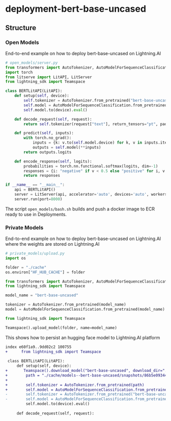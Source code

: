 # deployment-bert-base-uncased

## Structure

### Open Models

End-to-end example on how to deploy bert-base-uncased on Lightning.AI

```python
# open_models/server.py
from transformers import AutoTokenizer, AutoModelForSequenceClassification
import torch
from litserve import LitAPI, LitServer
from lightning_sdk import Teamspace

class BERTLitAPI(LitAPI):
    def setup(self, device):
        self.tokenizer = AutoTokenizer.from_pretrained("bert-base-uncased")
        self.model = AutoModelForSequenceClassification.from_pretrained("bert-base-uncased")
        self.model.to(device).eval()

    def decode_request(self, request):
        return self.tokenizer(request["text"], return_tensors="pt", padding=True, truncation=True, max_length=512)

    def predict(self, inputs):
        with torch.no_grad():
            inputs = {k: v.to(self.model.device) for k, v in inputs.items()}
            outputs = self.model(**inputs)
        return outputs.logits

    def encode_response(self, logits):
        probabilities = torch.nn.functional.softmax(logits, dim=-1)
        responses = {i: "negative" if v < 0.5 else "positive" for i, v in enumerate(probabilities[0, :].tolist())}
        return responses

if __name__ == "__main__":
    api = BERTLitAPI()
    server = LitServer(api, accelerator='auto', devices='auto', workers_per_device=2)
    server.run(port=8000)
```

The script `open_models/bash.sh` builds and push a docker image to ECR ready to use in Deployments. 

###  Private Models

End-to-end example on how to deploy bert-base-uncased on Lightning.AI where the weights are stored on Lightning.AI

```python
# private_models/upload.py
import os

folder = "./cache"
os.environ["HF_HUB_CACHE"] = folder

from transformers import AutoTokenizer, AutoModelForSequenceClassification
from lightning_sdk import Teamspace

model_name = "bert-base-uncased"

tokenizer = AutoTokenizer.from_pretrained(model_name)
model = AutoModelForSequenceClassification.from_pretrained(model_name)

from lightning_sdk import Teamspace

Teamspace().upload_model(folder, name=model_name)
```

This shows how to persist an hugging face model to Lightning.AI platform

```diff
index e60f1a9..9dd02c2 100755
+      from lightning_sdk import Teamspace
 
 class BERTLitAPI(LitAPI):
     def setup(self, device):
+       Teamspace().download_model("bert-base-uncased", download_dir=".")
+        path = "./cache/models--bert-base-uncased/snapshots/86b5e0934494bd15c9632b12f734a8a67f723594"
+
+        self.tokenizer = AutoTokenizer.from_pretrained(path)
+        self.model = AutoModelForSequenceClassification.from_pretrained(path)
-        self.tokenizer = AutoTokenizer.from_pretrained("bert-base-uncased")
-        self.model = AutoModelForSequenceClassification.from_pretrained("bert-base-uncased")
         self.model.to(device).eval()
 
     def decode_request(self, request):
```